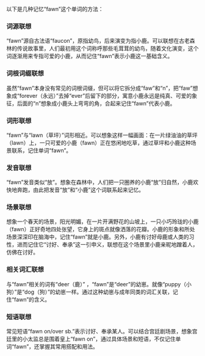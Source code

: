 以下是几种记忆“fawn”这个单词的方法：

### 词源联想
“fawn”源自古法语“faucon”，原指幼鸟，后来演变为指小鹿。可以联想在古老森林的传说故事里，人们最初用这个词称呼那些毛茸茸的幼鸟，随着文化演变，这个词逐渐用来专指可爱的小鹿，从而记住“fawn”表示小鹿这一基础含义。

### 词根词缀联想
虽然“fawn”本身没有常见的词根词缀，但可以将它拆分成“faw”和“n”，把“faw”想象成“forever（永远）”去掉“ever”后留下的部分，寓意小鹿永远是纯真、可爱的象征，后面的“n”想象成小鹿头上弯弯的角，合起来记住“fawn”代表小鹿。

### 词形联想
“fawn”与“lawn（草坪）”词形相近。可以想象这样一幅画面：在一片绿油油的草坪（lawn）上，一只可爱的小鹿（fawn）正在悠闲地吃草，通过草坪和小鹿这种场景联系，记住单词“fawn”。

### 发音联想
“fawn”发音类似“放”。想象在森林中，人们把一只圈养的小鹿“放”归自然，小鹿欢快地奔跑，由此把发音“放”和“小鹿”这个词联系起来记忆。

### 场景联想
想象一个春天的场景，阳光明媚，在一片开满野花的山坡上，一只小巧玲珑的小鹿（fawn）正好奇地四处张望，它身上的斑点就像洒落的花瓣。小鹿的形象和所处场景深深印在脑海中，记住“fawn”就是小鹿。另外，小鹿有讨好母鹿或人类的习性，进而记住它“讨好、奉承”这一引申义，联想在这个场景里小鹿亲昵地蹭着人，仿佛在讨好。 

### 相关词汇联想
与“fawn”相关的词有“deer（鹿）” ，“fawn”是“deer”的幼崽。就像“puppy（小狗）”是“dog（狗）”的幼崽一样。通过这种幼崽与成年同类的词汇关联，记住“fawn”的含义。 

### 短语联想
常见短语“fawn on/over sb.”表示讨好、奉承某人。可以结合宫廷剧场景，想象宫廷里的小太监总是围着皇上“fawn on”，通过具体场景和短语，不仅记住单词“fawn”，还掌握其常用搭配和用法。 
